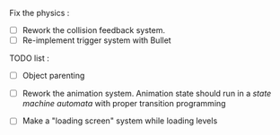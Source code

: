 Fix the physics :

- [ ] Rework the collision feedback system. 
- [ ] Re-implement trigger system with Bullet

TODO list : 

- [ ] Object parenting
- [ ] Rework the animation system. Animation state should run in a *state machine automata* with proper transition programming 
- [ ] Make a "loading screen" system while loading levels


